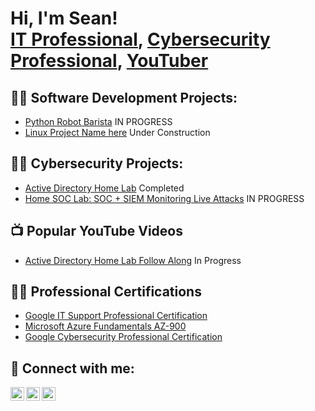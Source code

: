 <h1>Hi, I'm Sean! <br/><a href="https://github.com/sgalianese/">IT Professional</a>, <a href="https://www.linkedin.com/in/sean-galianese-76a171b9/">Cybersecurity Professional</a>, <a href="https://www.youtube.com/@SeanGalianese">YouTuber</a></h1>

<h2>👨‍💻 Software Development Projects:</h2>

  - [Python Robot Barista](https://github.com/sgalianese/PythonLab/)   IN PROGRESS
  - [Linux Project Name here](https://github.com/sgalianese/LABURL)    Under Construction

<h2>👨‍💻 Cybersecurity Projects:</h2>

  - [Active Directory Home Lab](https://github.com/sgalianese/ActiveDirectoryHomeLab)    Completed
  - [Home SOC Lab: SOC + SIEM Monitoring Live Attacks](https://github.com/sgalianese/LABURL)   IN PROGRESS

  

<h2>📺 Popular YouTube Videos</h2>

- [Active Directory Home Lab Follow Along](https://www.youtube.com/@SeanGalianese) In Progress

<h2>👨‍💻 Professional Certifications</h2>

- [Google IT Support Professional Certification](https://coursera.org/share/4b873cd882e2e0c1376cd6e3a64d8d01)
- [Microsoft Azure Fundamentals AZ-900](https://learn.microsoft.com/en-us/users/seangalianese-8812/credentials/e491751270d0f119)
- [Google Cybersecurity Professional Certification](https://coursera.org/share/4b873cd882e2e0c1376cd6e3a64d8d01)

<h2> 🤳 Connect with me:</h2>

[<img align="left" alt="JoshMadakor | YouTube" width="22px" src="https://cdn.jsdelivr.net/npm/simple-icons@v3/icons/youtube.svg" />][youtube] 
[<img align="left" alt="JoshMadakor | LinkedIn" width="22px" src="https://cdn.jsdelivr.net/npm/simple-icons@v3/icons/linkedin.svg" />][linkedin]
[<img align="left" alt="JoshMadakor | Instagram" width="22px" src="https://cdn.jsdelivr.net/npm/simple-icons@v3/icons/instagram.svg" />][instagram]

[youtube]: https://www.youtube.com/@SeanGalianese
[instagram]: https://www.instagram.com/theneverlandtravelers/
[linkedin]:https://www.linkedin.com/in/sean-galianese-76a171b9/

<!--
**joshmadakor1/joshmadakor1** is a ✨ _special_ ✨ repository because its `README.md` (this file) appears on your GitHub profile.

Here are some ideas to get you started:

- 🔭 I’m currently working on ...
- 🌱 I’m currently learning ...
- 👯 I’m looking to collaborate on ...
- 🤔 I’m looking for help with ...
- 💬 Ask me about ...
- 📫 How to reach me: ...
- 😄 Pronouns: ...
- ⚡ Fun fact: ...
-->

